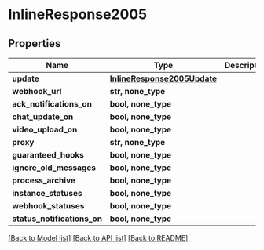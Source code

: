 # InlineResponse2005

## Properties
Name | Type | Description | Notes
------------ | ------------- | ------------- | -------------
**update** | [**InlineResponse2005Update**](InlineResponse2005Update.md) |  | 
**webhook_url** | **str, none_type** |  | [optional] 
**ack_notifications_on** | **bool, none_type** |  | [optional] 
**chat_update_on** | **bool, none_type** |  | [optional] 
**video_upload_on** | **bool, none_type** |  | [optional] 
**proxy** | **str, none_type** |  | [optional] 
**guaranteed_hooks** | **bool, none_type** |  | [optional] 
**ignore_old_messages** | **bool, none_type** |  | [optional] 
**process_archive** | **bool, none_type** |  | [optional] 
**instance_statuses** | **bool, none_type** |  | [optional] 
**webhook_statuses** | **bool, none_type** |  | [optional] 
**status_notifications_on** | **bool, none_type** |  | [optional] 

[[Back to Model list]](../README.md#documentation-for-models) [[Back to API list]](../README.md#documentation-for-api-endpoints) [[Back to README]](../README.md)


